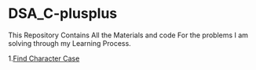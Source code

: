 # DSA_C-plusplus
This Repository Contains All the Materials and code For the problems I am solving through my Learning Process.

<p>1.<a href="https://www.codingninjas.com/studio/problems/find-character-case_58513?utm_source=striver&utm_medium=website&utm_campaign=a_zcoursetuf">Find Character Case</a></p>
